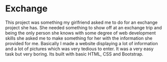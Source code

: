 Exchange
========

This project was something my girlfriend asked me to do for an exchange project 
she has. She needed something to show off at an exchange trip and being the only 
person she knows with some degree of web development skills she asked me to make 
something for her with the information she provided for me. Basically I made a 
website displaying a lot of information and a lot of pictures which was very 
tedious to enter. It was a very easy task but very boring. Its built with basic 
HTML, CSS and Bootstrap. 